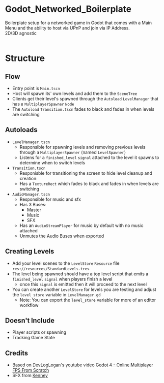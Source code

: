 # Godot_Networked_Boilerplate
 Boilerplate setup for a networked game in Godot that comes with a Main Menu and the ability to host via UPnP and join via IP Address.  
 2D/3D agnostic
 <br>
 <br>

# Structure

## Flow
- Entry point is `Main.tscn`
- Host will spawn its' own levels and add them to the `SceneTree`
- Clients get their level's spawned through the `Autoload` `LevelManager` that has a `MultiplayerSpawner` `Node`
- The `Autoload` `Transition.tscn` fades to black and fades in when levels are switching

## Autoloads
- `LevelManager.tscn`
  - Responsible for spawning levels and removing previous levels through a `MultiplayerSpawner` (named `LevelSpawner`)
  - Listens for a `finished_level` `signal` attached to the level it spawns to determine when to switch levels
- `Transition.tscn`
  - Responisble for transitioning the screen to hide level cleanup and creation
  - Has a `TextureRect` which fades to black and fades in when levels are switching
- `AudioManager.tscn`
  - Responsible for music and sfx
  - Has 3 Buses:
    - Master
    - Music
    - SFX
  - Has an `AudioStreamPlayer` for music by default with no music attached
  - Unmutes the Audio Buses when exported

## Creating Levels
  - Add your level scenes to the `LevelStore` `Resource` file `res://resources/StandardLevels.tres`
  - The level being spawned should have a top level script that emits a `finished_level` `signal` when players finish a level
    - once this `signal` is emitted then it will proceed to the next level
  - You can create another `LevelStore` for levels you are testing and adjust the `level_store` variable in `LevelManager.gd`
    - Note: You can export the `level_store` variable for more of an editor workflow

## Doesn't Include
- Player scripts or spawning
- Tracking Game State

## Credits
- Based on [DevLogLogan](https://www.youtube.com/@DevLogLogan)'s youtube video [Godot 4 - Online Multiplayer FPS From Scratch](https://www.youtube.com/watch?v=n8D3vEx7NAE)
- SFX from [Kenney](https://www.kenney.nl/)